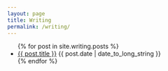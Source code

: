 ```yaml
---
layout: page
title: Writing
permalink: /writing/
---
```


<ul class="spaced_list">
  {% for post in site.writing.posts %}
    <li>
      <a href="{{ post.url }}">{{ post.title }}</a> {{ post.date | date_to_long_string }}
    </li>
  {% endfor %}
</ul>